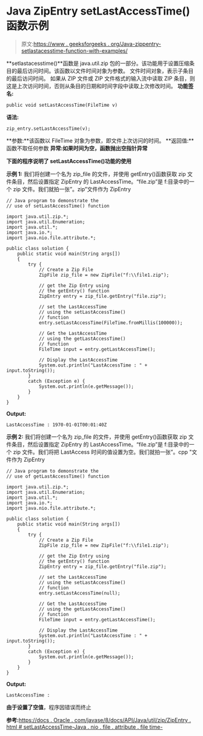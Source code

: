 # Java ZipEntry setLastAccessTime()函数示例

> 原文:[https://www . geeksforgeeks . org/Java-zippentry-setlastacesstime-function-with-examples/](https://www.geeksforgeeks.org/java-zipentry-setlastaccesstime-function-with-examples/)

**setlastacesstime()**函数是 java.util.zip 包的一部分。该功能用于设置压缩条目的最后访问时间。该函数以文件时间对象为参数。
文件时间对象，表示子条目的最后访问时间。
如果从 ZIP 文件或 ZIP 文件格式的输入流中读取 ZIP 条目，则这是上次访问时间，否则从条目的日期和时间字段中读取上次修改时间。
**功能签名:**

```
public void setLastAccessTime(FileTime v)
```

**语法:**

```
zip_entry.setLastAccessTime(v);
```

**参数:**该函数以 FileTime 对象为参数，即文件上次访问的时间。
**返回值:**函数不取任何参数
**异常:**如果时间为空，函数抛出**空指针异常**

**下面的程序说明了 setLastAccessTime()功能的使用**

**示例 1:** 我们将创建一个名为 zip_file 的文件，并使用 getEntry()函数获取 zip 文件条目，然后设置指定 ZipEntry 的 LastAccessTime。“file.zip”是 f:目录中的一个 zip 文件。我们就拍一张”。zip”文件作为 ZipEntry

```
// Java program to demonstrate the
// use of setLastAccessTime() function

import java.util.zip.*;
import java.util.Enumeration;
import java.util.*;
import java.io.*;
import java.nio.file.attribute.*;

public class solution {
    public static void main(String args[])
    {
        try {
            // Create a Zip File
            ZipFile zip_file = new ZipFile("f:\\file1.zip");

            // get the Zip Entry using
            // the getEntry() function
            ZipEntry entry = zip_file.getEntry("file.zip");

            // set the LastAccessTime
            // using the setLastAccessTime()
            // function
            entry.setLastAccessTime(FileTime.fromMillis(100000));

            // Get the LastAccessTime
            // using the getLastAccessTime()
            // function
            FileTime input = entry.getLastAccessTime();

            // Display the LastAccessTime
            System.out.println("LastAccessTime : " + input.toString());
        }
        catch (Exception e) {
            System.out.println(e.getMessage());
        }
    }
}
```

**Output:**

```
LastAccessTime : 1970-01-01T00:01:40Z

```

**示例 2:** 我们将创建一个名为 zip_file 的文件，并使用 getEntry()函数获取 zip 文件条目，然后设置指定 ZipEntry 的 LastAccessTime。“file.zip”是 f:目录中的一个 zip 文件。我们将把 LastAccess 时间的值设置为空。我们就拍一张”。cpp "文件作为 ZipEntry

```
// Java program to demonstrate the
// use of getLastAccessTime() function

import java.util.zip.*;
import java.util.Enumeration;
import java.util.*;
import java.io.*;
import java.nio.file.attribute.*;

public class solution {
    public static void main(String args[])
    {
        try {
            // Create a Zip File
            ZipFile zip_file = new ZipFile("f:\\file1.zip");

            // get the Zip Entry using
            // the getEntry() function
            ZipEntry entry = zip_file.getEntry("file.zip");

            // set the LastAccessTime
            // using the setLastAccessTime()
            // function
            entry.setLastAccessTime(null);

            // Get the LastAccessTime
            // using the getLastAccessTime()
            // function
            FileTime input = entry.getLastAccessTime();

            // Display the LastAccessTime
            System.out.println("LastAccessTime : " + input.toString());
        }
        catch (Exception e) {
            System.out.println(e.getMessage());
        }
    }
}
```

**Output:**

```
LastAccessTime :

```

**由于设置了空值**，程序因错误而终止

**参考:**[https://docs . Oracle . com/javase/8/docs/API/Java/util/zip/ZipEntry . html # setLastAccessTime-Java . nio . file . attribute . file time-](https://docs.oracle.com/javase/8/docs/api/java/util/zip/ZipEntry.html#setLastAccessTime-java.nio.file.attribute.FileTime-)